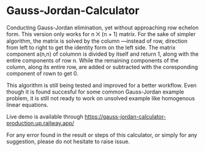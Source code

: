 # Gauss-Jordan-Calculator
Conducting Gauss-Jordan elimination, yet without approaching row echelon form. This version only works for n ⨉ (n + 1) matrix. For the sake of simpler algorithm, the matrix is solved by the column —instead of row, direction from left to right to get the identity form on the left side. The matrix component a(n,n) of columnn is divided by itself and return 1, along with the entire components of row n. While the remaining components of the column, along its entire row, are added or subtracted with the coresponding component of rown to get 0.

This algorithm is still being tested and improved for a better workflow. Even though it is found succesful for some common Gauss-Jordan example problem, it is still not ready to work on unsolved example like homogenous linear equations.

Live demo is available through https://gauss-jordan-calculator-production.up.railway.app/

For any error found in the result or steps of this calculator, or simply for any suggestion, please do not hesitate to raise issue.
